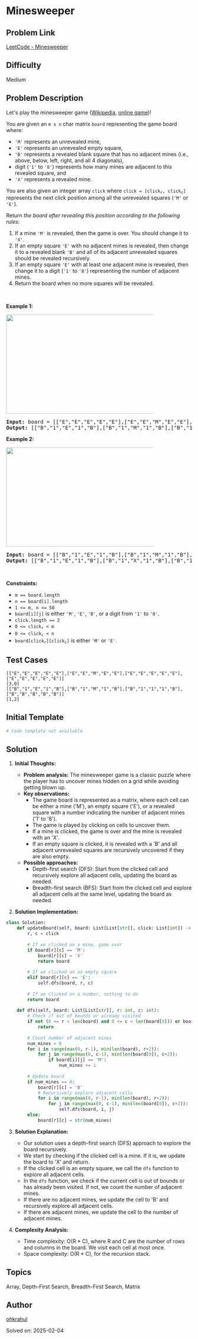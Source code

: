 # Minesweeper

## Problem Link
[LeetCode - Minesweeper](https://leetcode.com/problems/minesweeper/)

## Difficulty
Medium

## Problem Description
<p>Let&#39;s play the minesweeper game (<a href="https://en.wikipedia.org/wiki/Minesweeper_(video_game)" target="_blank">Wikipedia</a>, <a href="http://minesweeperonline.com" target="_blank">online game</a>)!</p>

<p>You are given an <code>m x n</code> char matrix <code>board</code> representing the game board where:</p>

<ul>
	<li><code>&#39;M&#39;</code> represents an unrevealed mine,</li>
	<li><code>&#39;E&#39;</code> represents an unrevealed empty square,</li>
	<li><code>&#39;B&#39;</code> represents a revealed blank square that has no adjacent mines (i.e., above, below, left, right, and all 4 diagonals),</li>
	<li>digit (<code>&#39;1&#39;</code> to <code>&#39;8&#39;</code>) represents how many mines are adjacent to this revealed square, and</li>
	<li><code>&#39;X&#39;</code> represents a revealed mine.</li>
</ul>

<p>You are also given an integer array <code>click</code> where <code>click = [click<sub>r</sub>, click<sub>c</sub>]</code> represents the next click position among all the unrevealed squares (<code>&#39;M&#39;</code> or <code>&#39;E&#39;</code>).</p>

<p>Return <em>the board after revealing this position according to the following rules</em>:</p>

<ol>
	<li>If a mine <code>&#39;M&#39;</code> is revealed, then the game is over. You should change it to <code>&#39;X&#39;</code>.</li>
	<li>If an empty square <code>&#39;E&#39;</code> with no adjacent mines is revealed, then change it to a revealed blank <code>&#39;B&#39;</code> and all of its adjacent unrevealed squares should be revealed recursively.</li>
	<li>If an empty square <code>&#39;E&#39;</code> with at least one adjacent mine is revealed, then change it to a digit (<code>&#39;1&#39;</code> to <code>&#39;8&#39;</code>) representing the number of adjacent mines.</li>
	<li>Return the board when no more squares will be revealed.</li>
</ol>

<p>&nbsp;</p>
<p><strong class="example">Example 1:</strong></p>
<img src="https://assets.leetcode.com/uploads/2023/08/09/untitled.jpeg" style="width: 500px; max-width: 400px; height: 269px;" />
<pre>
<strong>Input:</strong> board = [[&quot;E&quot;,&quot;E&quot;,&quot;E&quot;,&quot;E&quot;,&quot;E&quot;],[&quot;E&quot;,&quot;E&quot;,&quot;M&quot;,&quot;E&quot;,&quot;E&quot;],[&quot;E&quot;,&quot;E&quot;,&quot;E&quot;,&quot;E&quot;,&quot;E&quot;],[&quot;E&quot;,&quot;E&quot;,&quot;E&quot;,&quot;E&quot;,&quot;E&quot;]], click = [3,0]
<strong>Output:</strong> [[&quot;B&quot;,&quot;1&quot;,&quot;E&quot;,&quot;1&quot;,&quot;B&quot;],[&quot;B&quot;,&quot;1&quot;,&quot;M&quot;,&quot;1&quot;,&quot;B&quot;],[&quot;B&quot;,&quot;1&quot;,&quot;1&quot;,&quot;1&quot;,&quot;B&quot;],[&quot;B&quot;,&quot;B&quot;,&quot;B&quot;,&quot;B&quot;,&quot;B&quot;]]
</pre>

<p><strong class="example">Example 2:</strong></p>
<img src="https://assets.leetcode.com/uploads/2023/08/09/untitled-2.jpeg" style="width: 489px; max-width: 400px; height: 269px;" />
<pre>
<strong>Input:</strong> board = [[&quot;B&quot;,&quot;1&quot;,&quot;E&quot;,&quot;1&quot;,&quot;B&quot;],[&quot;B&quot;,&quot;1&quot;,&quot;M&quot;,&quot;1&quot;,&quot;B&quot;],[&quot;B&quot;,&quot;1&quot;,&quot;1&quot;,&quot;1&quot;,&quot;B&quot;],[&quot;B&quot;,&quot;B&quot;,&quot;B&quot;,&quot;B&quot;,&quot;B&quot;]], click = [1,2]
<strong>Output:</strong> [[&quot;B&quot;,&quot;1&quot;,&quot;E&quot;,&quot;1&quot;,&quot;B&quot;],[&quot;B&quot;,&quot;1&quot;,&quot;X&quot;,&quot;1&quot;,&quot;B&quot;],[&quot;B&quot;,&quot;1&quot;,&quot;1&quot;,&quot;1&quot;,&quot;B&quot;],[&quot;B&quot;,&quot;B&quot;,&quot;B&quot;,&quot;B&quot;,&quot;B&quot;]]
</pre>

<p>&nbsp;</p>
<p><strong>Constraints:</strong></p>

<ul>
	<li><code>m == board.length</code></li>
	<li><code>n == board[i].length</code></li>
	<li><code>1 &lt;= m, n &lt;= 50</code></li>
	<li><code>board[i][j]</code> is either <code>&#39;M&#39;</code>, <code>&#39;E&#39;</code>, <code>&#39;B&#39;</code>, or a digit from <code>&#39;1&#39;</code> to <code>&#39;8&#39;</code>.</li>
	<li><code>click.length == 2</code></li>
	<li><code>0 &lt;= click<sub>r</sub> &lt; m</code></li>
	<li><code>0 &lt;= click<sub>c</sub> &lt; n</code></li>
	<li><code>board[click<sub>r</sub>][click<sub>c</sub>]</code> is either <code>&#39;M&#39;</code> or <code>&#39;E&#39;</code>.</li>
</ul>


## Test Cases
```
[["E","E","E","E","E"],["E","E","M","E","E"],["E","E","E","E","E"],["E","E","E","E","E"]]
[3,0]
[["B","1","E","1","B"],["B","1","M","1","B"],["B","1","1","1","B"],["B","B","B","B","B"]]
[1,2]
```

## Initial Template
```python
# Code template not available
```

## Solution
1. **Initial Thoughts:**

   - **Problem analysis:** The minesweeper game is a classic puzzle where the player has to uncover mines hidden on a grid while avoiding getting blown up.
   - **Key observations:**
     - The game board is represented as a matrix, where each cell can be either a mine ('M'), an empty square ('E'), or a revealed square with a number indicating the number of adjacent mines ('1' to '8').
     - The game is played by clicking on cells to uncover them.
     - If a mine is clicked, the game is over and the mine is revealed with an 'X'.
     - If an empty square is clicked, it is revealed with a 'B' and all adjacent unrevealed squares are recursively uncovered if they are also empty.
   - **Possible approaches:**
     - Depth-first search (DFS): Start from the clicked cell and recursively explore all adjacent cells, updating the board as needed.
     - Breadth-first search (BFS): Start from the clicked cell and explore all adjacent cells at the same level, updating the board as needed.

2. **Solution Implementation:**

```python
class Solution:
    def updateBoard(self, board: List[List[str]], click: List[int]) -> List[List[str]]:
        r, c = click
        
        # If we clicked on a mine, game over
        if board[r][c] == 'M':
            board[r][c] = 'X'
            return board
        
        # If we clicked on an empty square
        elif board[r][c] == 'E':
            self.dfs(board, r, c)
        
        # If we clicked on a number, nothing to do
        return board
    
    def dfs(self, board: List[List[str]], r: int, c: int):
        # Check if out of bounds or already visited
        if not (0 <= r < len(board) and 0 <= c < len(board[0])) or board[r][c] != 'E':
            return
        
        # Count number of adjacent mines
        num_mines = 0
        for i in range(max(0, r-1), min(len(board), r+2)):
            for j in range(max(0, c-1), min(len(board[0]), c+2)):
                if board[i][j] == 'M':
                    num_mines += 1
        
        # Update board
        if num_mines == 0:
            board[r][c] = 'B'
            # Recursively explore adjacent cells
            for i in range(max(0, r-1), min(len(board), r+2)):
                for j in range(max(0, c-1), min(len(board[0]), c+2)):
                    self.dfs(board, i, j)
        else:
            board[r][c] = str(num_mines)
```

3. **Solution Explanation:**

   - Our solution uses a depth-first search (DFS) approach to explore the board recursively.
   - We start by checking if the clicked cell is a mine. If it is, we update the board to 'X' and return.
   - If the clicked cell is an empty square, we call the `dfs` function to explore all adjacent cells.
   - In the `dfs` function, we check if the current cell is out of bounds or has already been visited. If not, we count the number of adjacent mines.
   - If there are no adjacent mines, we update the cell to 'B' and recursively explore all adjacent cells.
   - If there are adjacent mines, we update the cell to the number of adjacent mines.

4. **Complexity Analysis:**

   - Time complexity: O(R * C), where R and C are the number of rows and columns in the board. We visit each cell at most once.
   - Space complexity: O(R * C), for the recursion stack.

## Topics
Array, Depth-First Search, Breadth-First Search, Matrix

## Author
[ohkrahul](https://github.com/ohkrahul)

Solved on: 2025-02-04
